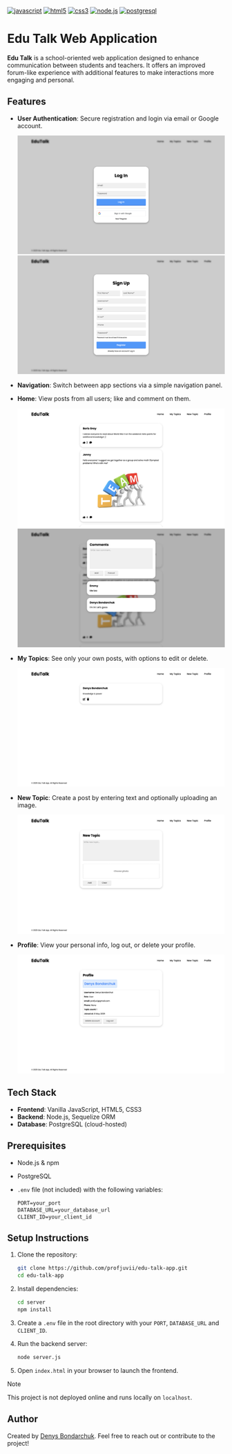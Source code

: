 [![javascript](https://img.shields.io/badge/javascript-F7DF1E?style=flat\&logo=javascript\&logoColor=black)](https://developer.mozilla.org/en-US/docs/Web/JavaScript)
[![html5](https://img.shields.io/badge/html5-E34F26?style=flat\&logo=html5\&logoColor=white)](https://developer.mozilla.org/en-US/docs/Web/HTML)
[![css3](https://img.shields.io/badge/css3-1572B6?style=flat\&logo=css3\&logoColor=white)](https://developer.mozilla.org/en-US/docs/Web/CSS)
[![node.js](https://img.shields.io/badge/node.js-8CC84B?style=flat\&logo=node.js\&logoColor=white)](https://nodejs.org/)
[![postgresql](https://img.shields.io/badge/postgresql-blue?logo=postgresql&logoColor=white)](https://www.postgresql.org/)

# Edu Talk Web Application

**Edu Talk** is a school-oriented web application designed to enhance communication between students and teachers. It offers an improved forum-like experience with additional features to make interactions more engaging and personal.

## Features

* **User Authentication**: Secure registration and login via email or Google account.
  
  ![Login](screenshots/login.png)
  ![Signup](screenshots/signup.png)

* **Navigation**: Switch between app sections via a simple navigation panel.

* **Home**: View posts from all users; like and comment on them.

  ![Home Feed](screenshots/home-feed.png)
  ![Comments](screenshots/comments.png)

* **My Topics**: See only your own posts, with options to edit or delete.

  ![My Topics](screenshots/my-topics.png)

* **New Topic**: Create a post by entering text and optionally uploading an image.

  ![New Topic](screenshots/new-topic.png)

* **Profile**: View your personal info, log out, or delete your profile.

  ![Profile](screenshots/profile.png)

## Tech Stack

* **Frontend**: Vanilla JavaScript, HTML5, CSS3
* **Backend**: Node.js, Sequelize ORM
* **Database**: PostgreSQL (cloud-hosted)

## Prerequisites

* Node.js & npm
* PostgreSQL
* `.env` file (not included) with the following variables:

  ```
  PORT=your_port
  DATABASE_URL=your_database_url
  CLIENT_ID=your_client_id
  ```

## Setup Instructions

1. Clone the repository:

   ```bash
   git clone https://github.com/profjuvii/edu-talk-app.git
   cd edu-talk-app
   ```
2. Install dependencies:

   ```bash
   cd server
   npm install
   ```
3. Create a `.env` file in the root directory with your `PORT`, `DATABASE_URL` and `CLIENT_ID`.
4. Run the backend server:

   ```bash
   node server.js
   ```
5. Open `index.html` in your browser to launch the frontend.

> [!NOTE]
>
> This project is not deployed online and runs locally on `localhost`.

## Author

Created by [Denys Bondarchuk](https://github.com/profjuvii). Feel free to reach out or contribute to the project!